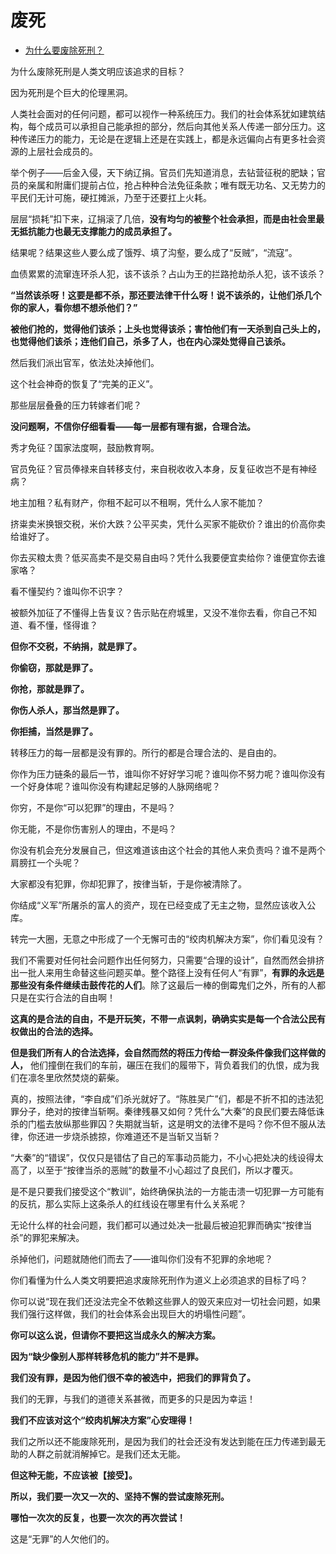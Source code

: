 # 废死

- [为什么要废除死刑？](https://www.zhihu.com/question/20023973/answer/651499343)


为什么废除死刑是人类文明应该追求的目标？

因为死刑是个巨大的伦理黑洞。

人类社会面对的任何问题，都可以视作一种系统压力。我们的社会体系犹如建筑结构，每个成员可以承担自己能承担的部分，然后向其他关系人传递一部分压力。这种传递压力的能力，无论是在逻辑上还是在实践上，都是永远偏向占有更多社会资源的上层社会成员的。

举个例子——后金入侵，天下纳辽捐。官员们先知道消息，去钻营征税的肥缺；官员的亲属和附庸们提前占位，抢占种种合法免征条款；唯有既无功名、又无势力的平民们无计可施，硬扛摊派，乃至于还要扛上火耗。

层层“损耗”扣下来，辽捐滚了几倍，**没有均匀的被整个社会承担，而是由社会里最无抵抗能力也最无支撑能力的成员承担了。**

结果呢？结果这些人要么成了饿殍、填了沟壑，要么成了“反贼”，“流寇”。

血债累累的流窜连环杀人犯，该不该杀？占山为王的拦路抢劫杀人犯，该不该杀？

**“当然该杀呀！这要是都不杀，那还要法律干什么呀！说不该杀的，让他们杀几个你的家人，看你想不想杀他们？”**

**被他们抢的，觉得他们该杀；上头也觉得该杀；害怕他们有一天杀到自己头上的，也觉得他们该杀；连他们自己，杀多了人，也在内心深处觉得自己该杀。**

然后我们派出官军，依法处决掉他们。

这个社会神奇的恢复了“完美的正义”。

那些层层叠叠的压力转嫁者们呢？

**没问题啊，不信你仔细看看——每一层都有理有据，合理合法。**

秀才免征？国家法度啊，鼓励教育啊。

官员免征？官员俸禄来自转移支付，来自税收收入本身，反复征收岂不是有神经病？

地主加租？私有财产，你租不起可以不租啊，凭什么人家不能加？

挤粜卖米换银交税，米价大跌？公平买卖，凭什么买家不能砍价？谁出的价高你卖给谁好了。

你去买粮太贵？低买高卖不是交易自由吗？凭什么我要便宜卖给你？谁便宜你去谁家咯？

看不懂契约？谁叫你不识字？

被额外加征了不懂得上告复议？告示贴在府城里，又没不准你去看，你自己不知道、看不懂，怪得谁？

**但你不交税，不纳捐，就是罪了。**

**你偷窃，那就是罪了。**

**你抢，那就是罪了。**

**你伤人杀人，那当然是罪了。**

**你拒捕，当然是罪了。**

转移压力的每一层都是没有罪的。所行的都是合理合法的、是自由的。

你作为压力链条的最后一节，谁叫你不好好学习呢？谁叫你不努力呢？谁叫你没有一个好身体呢？谁叫你没有构建起足够的人脉网络呢？

你穷，不是你“可以犯罪”的理由，不是吗？

你无能，不是你伤害别人的理由，不是吗？

你没有机会充分发展自己，但这难道该由这个社会的其他人来负责吗？谁不是两个肩膀扛一个头呢？

大家都没有犯罪，你却犯罪了，按律当斩，于是你被清除了。

你结成“义军”所屠杀的富人的资产，现在已经变成了无主之物，显然应该收入公库。

转完一大圈，无意之中形成了一个无懈可击的“绞肉机解决方案”，你们看见没有？

我们不需要对任何社会问题作出任何努力，只需要“合理的设计”，自然而然会排挤出一批人来用生命替这些问题买单。整个路径上没有任何人“有罪”，**有罪的永远是那些没有条件继续击鼓传花的人们**。除了这最后一棒的倒霉鬼们之外，所有的人都只是在实行合法的自由啊！

**这真的是合法的自由，不是开玩笑，不带一点讽刺，确确实实是每一个合法公民有权做出的合法的选择。**

**但是我们所有人的合法选择，会自然而然的将压力传给一群没条件像我们这样做的人，** 他们撞倒在我们的车前，碾压在我们的履带下，背负着我们的仇恨，成为我们在凛冬里欣然焚烧的薪柴。

真的，按照法律，“李自成”们杀光就好了。“陈胜吴广”们，都是不折不扣的违法犯罪分子，绝对的按律当斩啊。秦律残暴又如何？凭什么“大秦”的良民们要去降低诛杀的门槛去放纵那些罪囚？失期就当斩，这是明文的法律不是吗？你不但不服从法律，你还进一步烧杀掳掠，你难道还不是当斩又当斩？

“大秦”的“错误”，仅仅只是错估了自己的军事动员能力，不小心把处决的线设得太高了，以至于“按律当杀的恶贼”的数量不小心超过了良民们，所以才覆灭。

是不是只要我们接受这个“教训”，始终确保执法的一方能击溃一切犯罪一方可能有的反抗，那么实际上这条杀人的红线设在哪里有什么关系呢？

无论什么样的社会问题，我们都可以通过处决一批最后被迫犯罪而确实“按律当杀”的罪犯来解决。

杀掉他们，问题就随他们而去了——谁叫你们没有不犯罪的余地呢？

你们看懂为什么人类文明要把追求废除死刑作为道义上必须追求的目标了吗？

你可以说“现在我们还没法完全不依赖这些罪人的毁灭来应对一切社会问题，如果我们强行这样做，我们的社会体系会出现巨大的坍塌性问题”。

**你可以这么说，但请你不要把这当成永久的解决方案。**

**因为“缺少像别人那样转移危机的能力”并不是罪。**

**我们没有罪，是因为他们很不幸的被选中，把我们的罪背负了。**

我们的无罪，与我们的道德关系甚微，而更多的只是因为幸运！

**我们不应该对这个“绞肉机解决方案”心安理得！**

我们之所以还不能废除死刑，是因为我们的社会还没有发达到能在压力传递到最无助的人群之前就消解掉它。是我们还太无能。

**但这种无能，不应该被【接受】。**

**所以，我们要一次又一次的、坚持不懈的尝试废除死刑。**

**哪怕一次次的反复，也要一次次的再次尝试！**

这是“无罪”的人欠他们的。